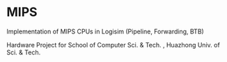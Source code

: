 # MIPS
Implementation of MIPS CPUs in Logisim (Pipeline, Forwarding, BTB)

Hardware Project for School of Computer Sci. & Tech. , Huazhong Univ. of Sci. & Tech.

